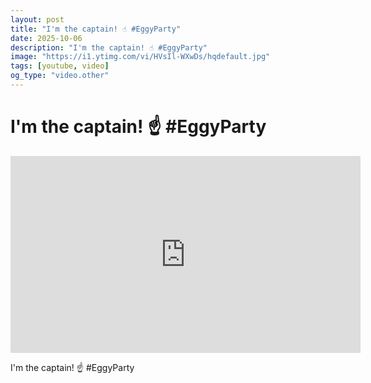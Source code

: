 ```yaml
---
layout: post
title: "I'm the captain! ☝ #EggyParty"
date: 2025-10-06
description: "I'm the captain! ☝ #EggyParty"
image: "https://i1.ytimg.com/vi/HVsIl-WXwDs/hqdefault.jpg"
tags: [youtube, video]
og_type: "video.other"
---
```


<script type="application/ld+json">
{
  "@context": "http://schema.org",
  "@type": "VideoObject",
  "name": "I'm the captain! \u261d #EggyParty",
  "description": "I'm the captain! \u261d #EggyParty",
  "thumbnailUrl": "https://i1.ytimg.com/vi/HVsIl-WXwDs/hqdefault.jpg",
  "uploadDate": "2025-10-06T06:18:41",
  "embedUrl": "https://www.youtube.com/embed/HVsIl-WXwDs",
  "publisher": {
    "@type": "Person",
    "name": "Celo Zaga"
  },
  "mainEntityOfPage": {
    "@type": "WebPage",
    "@id": "https://celozaga.github.io/2025/10/06/i'm-the-captain!-\u261d-#eggyparty-HVsIl-WXwDs.html"
  },
  "duration": "PT0M0S"
}
</script>

<script type="application/ld+json">
{
  "@context": "http://schema.org",
  "@type": "BlogPosting",
  "headline": "I'm the captain! \u261d #EggyParty",
  "image": "https://i1.ytimg.com/vi/HVsIl-WXwDs/hqdefault.jpg",
  "publisher": {
    "@type": "Person",
    "name": "Celo Zaga"
  },
  "url": "https://celozaga.github.io/2025/10/06/i'm-the-captain!-\u261d-#eggyparty-HVsIl-WXwDs.html",
  "datePublished": "2025-10-06T06:18:41",
  "dateCreated": "2025-10-06T06:18:41",
  "dateModified": "2025-10-06T06:18:41",
  "description": "I'm the captain! \u261d #EggyParty",
  "author": {
    "@type": "Person",
    "name": "Celo Zaga"
  },
  "mainEntityOfPage": {
    "@type": "WebPage",
    "@id": "https://celozaga.github.io/2025/10/06/i'm-the-captain!-\u261d-#eggyparty-HVsIl-WXwDs.html"
  }
}
</script>

<h1 class="youtube-post-title">I'm the captain! ☝ #EggyParty</h1>

<iframe width="560" height="315" src="https://www.youtube.com/embed/HVsIl-WXwDs" class="youtube-post-embed" frameborder="0" allowfullscreen></iframe>

<p class="youtube-post-description">I'm the captain! ☝ #EggyParty</p>
